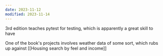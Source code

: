 ```yaml
---
date: 2023-11-12
modified: 2023-11-14
---
```

3rd edition teaches pytest for testing, which is apparently a great skill to have

One of the book's projects involves weather data of some sort, which rubs up against [[Housing search by feel and income]]